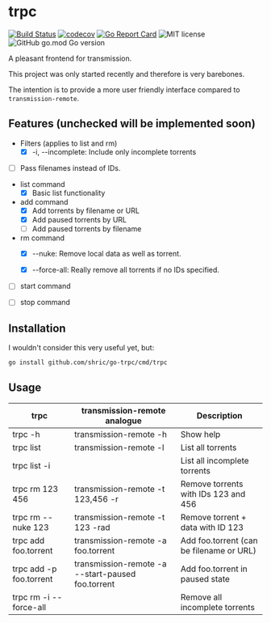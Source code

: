 # trpc

[![Build Status](https://travis-ci.org/shric/go-trpc.svg?branch=master)](https://travis-ci.org/shric/go-trpc)
[![codecov](https://codecov.io/gh/shric/go-trpc/branch/master/graph/badge.svg)](https://codecov.io/gh/shric/go-trpc)
[![Go Report Card](https://goreportcard.com/badge/github.com/shric/go-trpc)](https://goreportcard.com/report/github.com/shric/go-trpc)
![MIT license](https://img.shields.io/github/license/shric/go-trpc)
![GitHub go.mod Go version](https://img.shields.io/github/go-mod/go-version/shric/go-trpc)

A pleasant frontend for transmission.

This project was only started recently and therefore is very barebones.

The intention is to provide a more user friendly interface compared to `transmission-remote`.

## Features (unchecked will be implemented soon)

* Filters (applies to list and rm)
  * [x] -i, --incomplete: Include only incomplete torrents

* [ ] Pass filenames instead of IDs.

* list command
  * [x] Basic list functionality

* add command
  * [x] Add torrents by filename or URL
  * [x] Add paused torrents by URL
  * [ ] Add paused torrents by filename

* rm command
  * [x] --nuke: Remove local data as well as torrent.
  * [x] --force-all: Really remove all torrents if no IDs specified.


* [ ] start command

* [ ] stop command

## Installation

I wouldn't consider this very useful yet, but:

```sh
go install github.com/shric/go-trpc/cmd/trpc
```
## Usage

| trpc                    | transmission-remote analogue                      | Description                              |
| ----------------------- | ------------------------------------------------- | ---------------------------------------- |
| trpc -h                 | transmission-remote -h                            | Show help                                |
| trpc list               | transmission-remote -l                            | List all torrents                        |
| trpc list -i            |                                                   | List all incomplete torrents             |
| trpc rm 123 456         | transmission-remote -t 123,456 -r                 | Remove torrents with IDs 123 and 456     |
| trpc rm --nuke 123      | transmission-remote -t 123 -rad                   | Remove torrent + data with ID 123        |
| trpc add foo.torrent    | transmission-remote -a foo.torrent                | Add foo.torrent (can be filename or URL) |
| trpc add -p foo.torrent | transmission-remote -a --start-paused foo.torrent | Add foo.torrent in paused state          |
| trpc rm -i --force-all  |                                                   | Remove all incomplete torrents           |

